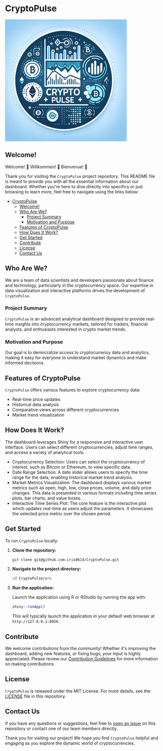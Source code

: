# CryptoPulse

<img src="img/logo.png" width="400"/>

## Welcome! 

Welcome! 🎉 Willkommen! 🎊 Bienvenue! 🎈

Thank you for visiting the `CryptoPulse` project repository. This README file is meant to provide you with all the essential information about our dashboard. Whether you're here to dive directly into specifics or just browsing to learn more, feel free to navigate using the links below:

-   [CryptoPulse](#crypto-pulse)
    -   [Welcome!](#welcome)
    -   [Who Are We?](#who-are-we)
        -   [Project Summary](#project-summary)
        -   [Motivation and Purpose](#motivation-and-purpose)
    -   [Features of CryptoPulse](#features-of-crypto-pulse)
    -   [How Does It Work?](#how-does-it-work)
    -   [Get Started](#get-started)
    -   [Contribute](#contribute)
    -   [License](#license)
    -   [Contact Us](#contact-us)

## Who Are We? 

We are a team of data scientists and developers passionate about finance and technology, particularly in the cryptocurrency space. Our expertise in data visualization and interactive platforms drives the development of `CryptoPulse`.

### Project Summary 

`CryptoPulse` is an advanced analytical dashboard designed to provide real-time insights into cryptocurrency markets, tailored for traders, financial analysts, and enthusiasts interested in crypto market trends.

### Motivation and Purpose 

Our goal is to democratize access to cryptocurrency data and analytics, making it easy for everyone to understand market dynamics and make informed decisions.

## Features of CryptoPulse

`CryptoPulse` offers various features to explore cryptocurrency data:

-   Real-time price updates
-   Historical data analysis
-   Comparative views across different cryptocurrencies
-   Market trend visualization

## How Does It Work? 

The dashboard leverages Shiny for a responsive and interactive user interface. Users can select different cryptocurrencies, adjust time ranges, and access a variety of analytical tools.
- Cryptocurrency Selection: Users can select the cryptocurrency of interest, such as Bitcoin or Ethereum, to view specific data.
- Date Range Selection: A date slider allows users to specify the time range for the data, enabling historical market trend analysis.
- Market Metrics Visualization: The dashboard displays various market metrics such as open, high, low, close prices, volume, and daily price changes. This data is presented in various formats including time series plots, bar charts, and value boxes.
- Interactive Time Series Plot: The core feature is the interactive plot which updates real-time as users adjust the parameters. It showcases the selected price metric over the chosen period.

## Get Started 

To run `CryptoPulse` locally:

1.  **Clone the repository:**

    ``` bash
    git clone git@github.com:iris0614/CryptoPulse.git
    ```

2.  **Navigate to the project directory:**

    ``` bash
    cd CryptoPulse/src
    ```

3.  **Run the application:**

    Launch the application using R or RStudio by running the app with:

    ``` r
    shiny::runApp()
    ```

    This will typically launch the application in your default web browser at `http://127.0.0.1:8050`.

## Contribute 

We welcome contributions from the community! Whether it's improving the dashboard, adding new features, or fixing bugs, your input is highly appreciated. Please review our [Contribution Guidelines](CONTRIBUTING.md) for more information on making contributions.

## License 

`CryptoPulse` is released under the MIT License. For more details, see the [LICENSE](LICENSE.md) file in this repository.

## Contact Us 

If you have any questions or suggestions, feel free to [open an issue](https://github.com/your-username/CryptoPulse/issues/new) on this repository or contact one of our team members directly.

Thank you for visiting our project! We hope you find `CryptoPulse` helpful and engaging as you explore the dynamic world of cryptocurrencies.
